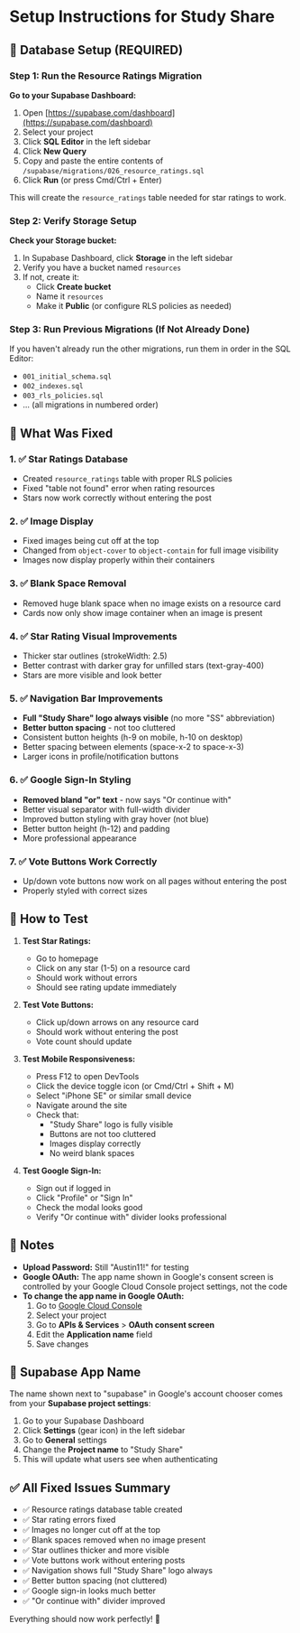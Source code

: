 # Setup Instructions for Study Share

## 🔧 Database Setup (REQUIRED)

### Step 1: Run the Resource Ratings Migration

**Go to your Supabase Dashboard:**
1. Open [https://supabase.com/dashboard](https://supabase.com/dashboard)
2. Select your project
3. Click **SQL Editor** in the left sidebar
4. Click **New Query**
5. Copy and paste the entire contents of `/supabase/migrations/026_resource_ratings.sql`
6. Click **Run** (or press Cmd/Ctrl + Enter)

This will create the `resource_ratings` table needed for star ratings to work.

### Step 2: Verify Storage Setup

**Check your Storage bucket:**
1. In Supabase Dashboard, click **Storage** in the left sidebar
2. Verify you have a bucket named `resources`
3. If not, create it:
   - Click **Create bucket**
   - Name it `resources`
   - Make it **Public** (or configure RLS policies as needed)

### Step 3: Run Previous Migrations (If Not Already Done)

If you haven't already run the other migrations, run them in order in the SQL Editor:
- `001_initial_schema.sql`
- `002_indexes.sql`
- `003_rls_policies.sql`
- ... (all migrations in numbered order)

## 🎨 What Was Fixed

### 1. ✅ Star Ratings Database
- Created `resource_ratings` table with proper RLS policies
- Fixed "table not found" error when rating resources
- Stars now work correctly without entering the post

### 2. ✅ Image Display
- Fixed images being cut off at the top
- Changed from `object-cover` to `object-contain` for full image visibility
- Images now display properly within their containers

### 3. ✅ Blank Space Removal
- Removed huge blank space when no image exists on a resource card
- Cards now only show image container when an image is present

### 4. ✅ Star Rating Visual Improvements
- Thicker star outlines (strokeWidth: 2.5)
- Better contrast with darker gray for unfilled stars (text-gray-400)
- Stars are more visible and look better

### 5. ✅ Navigation Bar Improvements
- **Full "Study Share" logo always visible** (no more "SS" abbreviation)
- **Better button spacing** - not too cluttered
- Consistent button heights (h-9 on mobile, h-10 on desktop)
- Better spacing between elements (space-x-2 to space-x-3)
- Larger icons in profile/notification buttons

### 6. ✅ Google Sign-In Styling
- **Removed bland "or" text** - now says "Or continue with"
- Better visual separator with full-width divider
- Improved button styling with gray hover (not blue)
- Better button height (h-12) and padding
- More professional appearance

### 7. ✅ Vote Buttons Work Correctly
- Up/down vote buttons now work on all pages without entering the post
- Properly styled with correct sizes

## 🚀 How to Test

1. **Test Star Ratings:**
   - Go to homepage
   - Click on any star (1-5) on a resource card
   - Should work without errors
   - Should see rating update immediately

2. **Test Vote Buttons:**
   - Click up/down arrows on any resource card
   - Should work without entering the post
   - Vote count should update

3. **Test Mobile Responsiveness:**
   - Press F12 to open DevTools
   - Click the device toggle icon (or Cmd/Ctrl + Shift + M)
   - Select "iPhone SE" or similar small device
   - Navigate around the site
   - Check that:
     - "Study Share" logo is fully visible
     - Buttons are not too cluttered
     - Images display correctly
     - No weird blank spaces

4. **Test Google Sign-In:**
   - Sign out if logged in
   - Click "Profile" or "Sign In"
   - Check the modal looks good
   - Verify "Or continue with" divider looks professional

## 📝 Notes

- **Upload Password:** Still "Austin11!" for testing
- **Google OAuth:** The app name shown in Google's consent screen is controlled by your Google Cloud Console project settings, not the code
- **To change the app name in Google OAuth:**
  1. Go to [Google Cloud Console](https://console.cloud.google.com)
  2. Select your project
  3. Go to **APIs & Services** > **OAuth consent screen**
  4. Edit the **Application name** field
  5. Save changes

## 🔐 Supabase App Name

The name shown next to "supabase" in Google's account chooser comes from your **Supabase project settings**:

1. Go to your Supabase Dashboard
2. Click **Settings** (gear icon) in the left sidebar
3. Go to **General** settings
4. Change the **Project name** to "Study Share"
5. This will update what users see when authenticating

## ✅ All Fixed Issues Summary

- ✅ Resource ratings database table created
- ✅ Star rating errors fixed
- ✅ Images no longer cut off at the top
- ✅ Blank spaces removed when no image present
- ✅ Star outlines thicker and more visible
- ✅ Vote buttons work without entering posts
- ✅ Navigation shows full "Study Share" logo always
- ✅ Better button spacing (not cluttered)
- ✅ Google sign-in looks much better
- ✅ "Or continue with" divider improved

Everything should now work perfectly! 🎉
